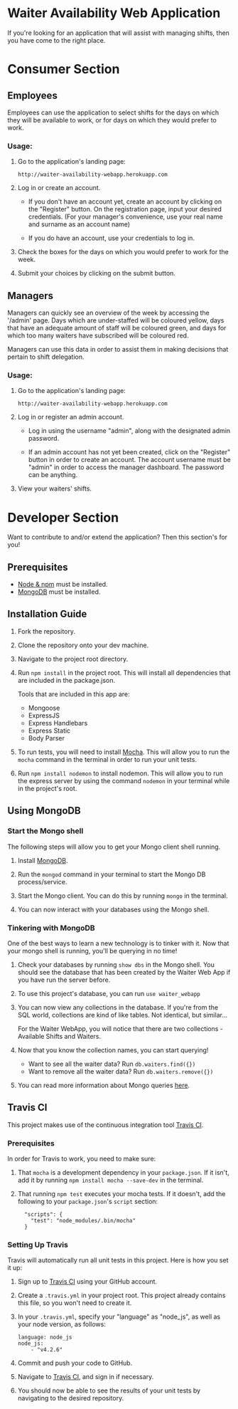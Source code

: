 # Waiter Availability Web Application

If you're looking for an application that will assist with managing shifts, then you have come to the right place.

# Consumer Section

## Employees

Employees can use the application to select shifts for the days on which they will be available to work, or for days
on which they would prefer to work.

### Usage:


1. Go to the application's landing page:

    ``` 
    http://waiter-availability-webapp.herokuapp.com 
    ```

2. Log in or create an account.

    * If you don't have an account yet, create an account by clicking on the "Register" button. On the registration page, input
your desired credentials. (For your manager's convenience, use your real name and surname as an account name)

    * If you do have an account, use your credentials to log in.

3. Check the boxes for the days on which you would prefer to work for the week.

4. Submit your choices by clicking on the submit button.

## Managers

Managers can quickly see an overview of the week by accessing the '/admin' page. Days which are under-staffed will be
coloured yellow, days that have an adequate amount of staff will be coloured green, and days for which too many waiters
have subscribed will be coloured red.

Managers can use this data in order to assist them in making decisions that pertain to shift delegation.

### Usage:

1. Go to the application's landing page:

    ``` 
    http://waiter-availability-webapp.herokuapp.com 
    ```

2. Log in or register an admin account.

    * Log in using the username "admin", along with the designated admin password.

    * If an admin account has not yet been created, click on the "Register" button in order to create an account. The account username must be "admin" in order to access the manager dashboard. The password can be anything.

3. View your waiters' shifts.

# Developer Section

Want to contribute to and/or extend the application? Then this section's for you!

## Prerequisites

* [Node & npm](https://nodejs.org/en/) must be installed.
* [MongoDB](https://docs.mongodb.com/manual/administration/install-community/) must be installed.

## Installation Guide

1. Fork the repository.

2. Clone the repository onto your dev machine.

3. Navigate to the project root directory.

4. Run ``` npm install ``` in the project root. This will install all dependencies that are included in the package.json.

    Tools that are included in this app are:
    * Mongoose
    * ExpressJS
    * Express Handlebars
    * Express Static
    * Body Parser

5. To run tests, you will need to install [Mocha](https://mochajs.org/#installation). This will allow you to run the ` mocha `
command in the terminal in order to run your unit tests.

6. Run ``` npm install nodemon ``` to install nodemon. This will allow you to run the express server by using the command 
` nodemon ` in your terminal while in the project's root.

## Using MongoDB

### Start the Mongo shell

The following steps will allow you to get your Mongo client shell running.

1. Install [MongoDB](https://docs.mongodb.com/manual/administration/install-community/).

2. Run the ` mongod ` command in your terminal to start the Mongo DB process/service.

3. Start the Mongo client. You can do this by running ` mongo ` in the terminal.

4. You can now interact with your databases using the Mongo shell.

### Tinkering with MongoDB

One of the best ways to learn a new technology is to tinker with it. Now that your mongo shell is running, you'll
be querying in no time!

1. Check your databases by running ` show dbs ` in the Mongo shell. You should see the database that has been created
by the Waiter Web App if you have run the server before.

2. To use this project's database, you can run ` use waiter_webapp `

3. You can now view any collections in the database. If you're from the SQL world, collections are kind of like tables. Not identical, but similar...

    For the Waiter WebApp, you will notice that there are two collections - Available Shifts and Waiters.

4. Now that you know the collection names, you can start querying!

    * Want to see all the waiter data? Run ` db.waiters.find({}) `
    * Want to remove all the waiter data? Run ` db.waiters.remove({}) `
 
5. You can read more information about Mongo queries [here](https://docs.mongodb.com/).

## Travis CI

This project makes use of the continuous integration tool [Travis CI](travis-ci.org).

### Prerequisites

In order for Travis to work, you need to make sure:
1. That ` mocha ` is a development dependency in your ` package.json `. If it isn't, add it by running
` npm install mocha --save-dev ` in the terminal.

2. That running ` npm test ` executes your mocha tests. If it doesn't, add the following to your
` package.json `'s ` script ` section:

    ```
      "scripts": {
        "test": "node_modules/.bin/mocha"
      }
    ```
    
### Setting Up Travis

Travis will automatically run all unit tests in this project. Here is how you set it up:

1. Sign up to [Travis CI](travis-ci.org) using your GitHub account.

2. Create a ` .travis.yml ` in your project root. This project already contains this file,
so you won't need to create it.

3. In your ` .travis.yml `, specify your "language" as "node_js", as well as your node version, as 
follows:

    ```
    language: node_js
    node_js:
        - "v4.2.6"
    ```
    
4. Commit and push your code to GitHub.

5. Navigate to [Travis CI](travis-ci.org), and sign in if necessary.

6. You should now be able to see the results of your unit tests by navigating to the desired
repository.